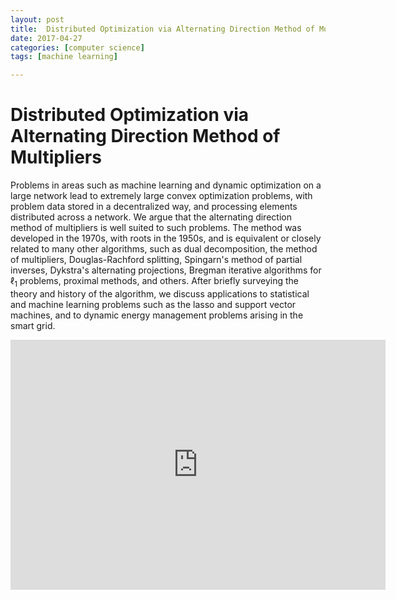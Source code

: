 ```yaml
---
layout: post
title:  Distributed Optimization via Alternating Direction Method of Multipliers
date: 2017-04-27
categories: [computer science]
tags: [machine learning]

---
```


# Distributed Optimization via Alternating Direction Method of Multipliers

Problems in areas such as machine learning and dynamic optimization on a large network lead to extremely large convex optimization problems, with problem data stored in a decentralized way, and processing elements distributed across a network. We argue that the alternating direction method of multipliers is well suited to such problems. The method was developed in the 1970s, with roots in the 1950s, and is equivalent or closely related to many other algorithms, such as dual decomposition, the method of multipliers, Douglas-Rachford splitting, Spingarn's method of partial inverses, Dykstra's alternating projections, Bregman iterative algorithms for $\ell_1$ problems, proximal methods, and others. After briefly surveying the theory and history of the algorithm, we discuss applications to statistical and machine learning problems such as the lasso and support vector machines, and to dynamic energy management problems arising in the smart grid.

<iframe width="600" height="400" src="https://www.youtube.com/embed/Xg0ozgCXXB8" frameborder="0" allowfullscreen></iframe>